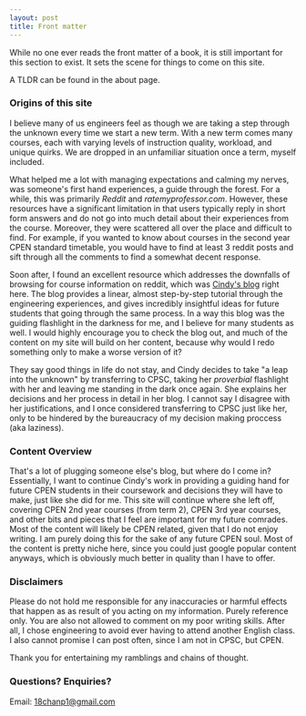```yaml
---
layout: post
title: Front matter
---
```


While no one ever reads the front matter of a book, it is 
still important for this section to exist. It sets the scene
for things to come on this site.

A TLDR can be found in the about page. 

### Origins of this site
I believe many of us engineers feel as though we are taking a step
through the unknown every time we start a new term. With a new term 
comes many courses, each with varying levels of instruction quality,
workload, and unique quirks. We are dropped in an unfamiliar situation
once a term, myself included.

What helped me a lot with managing expectations and calming my nerves,
was someone's first hand experiences, a guide through the forest. 
For a while, this was primarily *Reddit* and *ratemyprofessor.com*. 
However, these resources have a significant limitation in that users
typically reply in short form answers and do not go into much
detail about their experiences from the course. Moreover, they were
scattered all over the place and difficult to find. For example, if
you wanted to know about courses in the second year CPEN standard
timetable, you would have to find at least 3 reddit posts and sift
through all the comments to find a somewhat decent response. 

Soon after, I found an excellent resource which addresses 
the downfalls of browsing for course information on reddit, which was
[Cindy's blog](https://cindyxmiao.github.io/blog/) right here. The 
blog provides a linear, almost step-by-step tutorial through the 
engineering experiences, and gives incredibly insightful ideas for
future students that going through the same process. In a way this
blog was the guiding flashlight in the darkness for me, and I believe
for many students as well. I would highly encourage you to check the
blog out, and much of the content on my site will build on her content,
because why would I redo something only to make a worse version of it?

They say good things in life do not stay, and Cindy decides to take 
"a leap into the unknown" by transferring to CPSC, taking her 
*proverbial* flashlight with her and leaving me standing in the dark
once again. She explains her decisions and her process in detail in her
blog. I cannot say I disagree with her justifications, and I once
considered transferring to CPSC just like her, only to be hindered by
the bureaucracy of my decision making proccess (aka laziness). 

### Content Overview

That's a lot of plugging someone else's blog, but where do I come in?
Essentially, I want to continue Cindy's work in providing a guiding
hand for future CPEN students in their coursework and decisions they
will have to make, just like she did for me. This site will continue
where she left off, covering CPEN 2nd year courses (from term 2), CPEN
3rd year courses, and other bits and pieces that I feel are important
for my future comrades. Most of the content will likely be CPEN related,
given that I do not enjoy writing. I am purely doing this for the sake
of any future CPEN soul. Most of the content is pretty niche here, since
you could just google popular content anyways, which is obviously much
better in quality than I have to offer. 

### Disclaimers
Please do not hold me responsible for any inaccuracies or harmful effects
that happen as as result of you acting on my information. Purely reference only. You are also not allowed to comment on my poor writing
skills. After all, I chose engineering to avoid ever having to attend
another English class. I also cannot promise I can post often, since I
am not in CPSC, but CPEN. 

Thank you for entertaining my ramblings and chains of thought.

### Questions? Enquiries?

Email: 18chanp1@gmail.com

